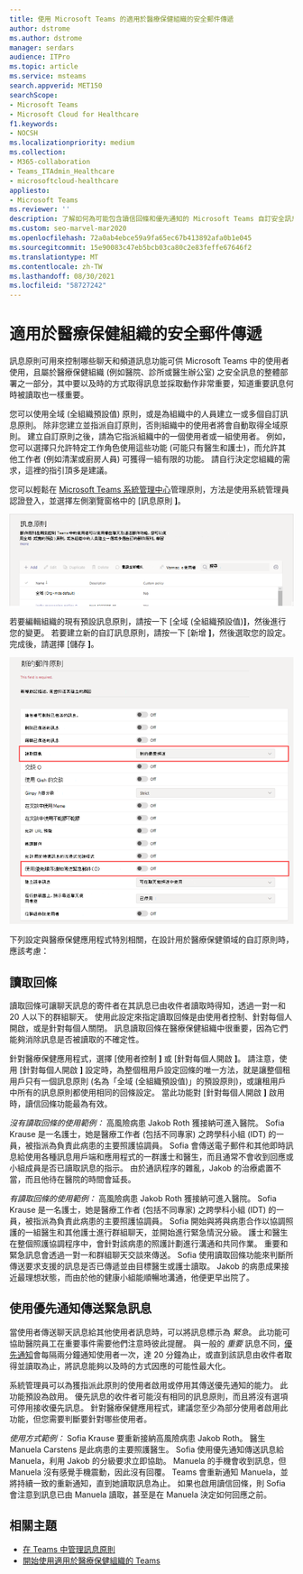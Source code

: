 ```yaml
---
title: 使用 Microsoft Teams 的適用於醫療保健組織的安全郵件傳遞
author: dstrome
ms.author: dstrome
manager: serdars
audience: ITPro
ms.topic: article
ms.service: msteams
search.appverid: MET150
searchScope:
- Microsoft Teams
- Microsoft Cloud for Healthcare
f1.keywords:
- NOCSH
ms.localizationpriority: medium
ms.collection:
- M365-collaboration
- Teams_ITAdmin_Healthcare
- microsoftcloud-healthcare
appliesto:
- Microsoft Teams
ms.reviewer: ''
description: 了解如何為可能包含讀信回條和優先通知的 Microsoft Teams 自訂安全訊息原則。
ms.custom: seo-marvel-mar2020
ms.openlocfilehash: 72a0ab4ebce59a9fa65ec67b413892afa0b1e045
ms.sourcegitcommit: 15e90083c47eb5bcb03ca80c2e83feffe67646f2
ms.translationtype: MT
ms.contentlocale: zh-TW
ms.lasthandoff: 08/30/2021
ms.locfileid: "58727242"
---
```

# <a name="secure-messaging-for-healthcare-organizations"></a>適用於醫療保健組織的安全郵件傳遞

訊息原則可用來控制哪些聊天和頻道訊息功能可供 Microsoft Teams 中的使用者使用，且屬於醫療保健組織 (例如醫院、診所或醫生辦公室) 之安全訊息的整體部署之一部分，其中要以及時的方式取得訊息並採取動作非常重要，知道重要訊息何時被讀取也一樣重要。

您可以使用全域 (全組織預設值) 原則，或是為組織中的人員建立一或多個自訂訊息原則。 除非您建立並指派自訂原則，否則組織中的使用者將會自動取得全域原則。 建立自訂原則之後，請為它指派組織中的一個使用者或一組使用者。 例如，您可以選擇只允許特定工作角色使用這些功能 (可能只有醫生和護士)，而允許其他工作者 (例如清潔或廚房人員) 可獲得一組有限的功能。 請自行決定您組織的需求，這裡的指引頂多是建議。

您可以輕鬆在 [Microsoft Teams 系統管理中心](https://admin.teams.microsoft.com)管理原則，方法是使用系統管理員認證登入，並選擇左側瀏覽窗格中的 [訊息原則 **]**。

 ![訊息策略頁面的螢幕擷取畫面。](../../media/hc-messaging-policy-admin-center.png)

若要編輯組織的現有預設訊息原則，請按一下 [全域 (全組織預設值)**]**，然後進行您的變更。 若要建立新的自訂訊息原則，請按一下 [新增 **]**，然後選取您的設定。 完成後，請選擇 [儲存 **]**。

![訊息策略設定螢幕擷取畫面。](../../media/hc-messaging-policy.png)

下列設定與醫療保健應用程式特別相關，在設計用於醫療保健領域的自訂原則時，應該考慮：

## <a name="read-receipts"></a>讀取回條

讀取回條可讓聊天訊息的寄件者在其訊息已由收件者讀取時得知，透過一對一和 20 人以下的群組聊天。 使用此設定來指定讀取回條是由使用者控制、針對每個人開啟，或是針對每個人關閉。 訊息讀取回條在醫療保健組織中很重要，因為它們能夠消除訊息是否被讀取的不確定性。

針對醫療保健應用程式，選擇 [使用者控制 **]** 或 [針對每個人開啟 **]**。 請注意，使用 [針對每個人開啟 **]** 設定時，為整個租用戶設定回條的唯一方法，就是讓整個租用戶只有一個訊息原則 (名為「全域 (全組織預設值)」的預設原則)，或讓租用戶中所有的訊息原則都使用相同的回條設定。 當此功能對 [針對每個人開啟 **]** 啟用時，讀信回條功能最為有效。

*沒有讀取回條的使用範例：* 高風險病患 Jakob Roth 獲接納可進入醫院。  Sofia Krause 是一名護士，她是醫療工作者 (包括不同專家) 之跨學科小組 (IDT) 的一員，被指派為負責此病患的主要照護協調員。  Sofia 會傳送電子郵件和其他即時訊息給使用各種訊息用戶端和應用程式的一群護士和醫生，而且通常不會收到回應或小組成員是否已讀取訊息的指示。 由於通訊程序的雜亂，Jakob 的治療處置不當，而且他待在醫院的時間會延長。

*有讀取回條的使用範例：* 高風險病患 Jakob Roth 獲接納可進入醫院。  Sofia Krause 是一名護士，她是醫療工作者 (包括不同專家) 之跨學科小組 (IDT) 的一員，被指派為負責此病患的主要照護協調員。  Sofia 開始與將與病患合作以協調照護的一組醫生和其他護士進行群組聊天，並開始進行緊急情況分級。  護士和醫生在整個照護協調程序中，會針對該病患的照護計劃進行溝通和共同作業。  重要和緊急訊息會透過一對一和群組聊天交談來傳送。 Sofia 使用讀取回條功能來判斷所傳送要求支援的訊息是否已傳遞並由目標醫生或護士讀取。 Jakob 的病患成果接近最理想狀態，而由於他的健康小組能順暢地溝通，他便更早出院了。

## <a name="send-urgent-messages-using-priority-notifications"></a>使用優先通知傳送緊急訊息

當使用者傳送聊天訊息給其他使用者訊息時，可以將訊息標示為 *緊急*。 此功能可協助醫院員工在重要事件需要他們注意時彼此提醒。 與一般的 *重要* 訊息不同，[優先通知](https://support.microsoft.com/article/mark-a-message-as-important-or-urgent-in-teams-ea99d5b6-1317-4550-8d75-86ff14cd4462)會每隔兩分鐘通知使用者一次，達 20 分鐘為止，或直到該訊息由收件者取得並讀取為止，將訊息能夠以及時的方式因應的可能性最大化。

系統管理員可以為獲指派此原則的使用者啟用或停用其傳送優先通知的能力。 此功能預設為啟用。 優先訊息的收件者可能沒有相同的訊息原則，而且將沒有選項可停用接收優先訊息。 針對醫療保健應用程式，建議您至少為部分使用者啟用此功能，但您需要判斷要針對哪些使用者。

*使用方式範例：* Sofia Krause 要重新接納高風險病患 Jakob Roth。 醫生 Manuela Carstens 是此病患的主要照護醫生。  Sofia 使用優先通知傳送訊息給 Manuela，利用 Jakob 的分級要求立即協助。  Manuela 的手機會收到訊息，但 Manuela 沒有感覺手機震動，因此沒有回覆。 Teams 會重新通知 Manuela，並將持續一致的重新通知，直到她讀取訊息為止。 如果也啟用讀信回條，則 Sofia 會注意到訊息已由 Manuela 讀取，甚至是在 Manuela 決定如何回應之前。

## <a name="related-topics"></a>相關主題

- [在 Teams 中管理訊息原則](../../messaging-policies-in-teams.md)
- [開始使用適用於醫療保健組織的 Teams](teams-in-hc.md)
